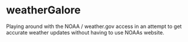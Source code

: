 # weatherGalore

Playing around with the NOAA / weather.gov access in an attempt to get accurate weather updates without having to use NOAAs website.
